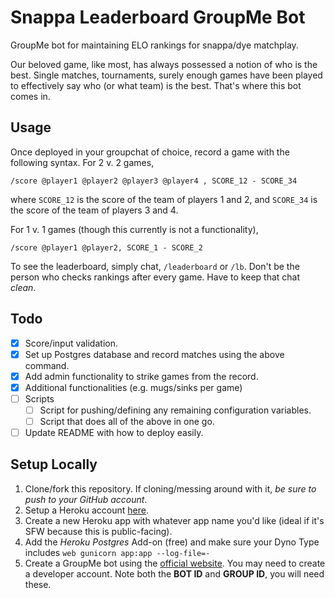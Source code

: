 # Snappa Leaderboard GroupMe Bot
GroupMe bot for maintaining ELO rankings for snappa/dye matchplay.

Our beloved game, like most, has always possessed a notion of who is the best.
Single matches, tournaments, surely enough games have been played to effectively say
who (or what team) is the best. That's where this bot comes in.

## Usage
Once deployed in your groupchat of choice, record a game with the following syntax.
For 2 v. 2 games,

`/score @player1 @player2 @player3 @player4 , SCORE_12 - SCORE_34`

where `SCORE_12` is the score of the team of players 1 and 2, and `SCORE_34`
is the score of the team of players 3 and 4.

For 1 v. 1 games (though this currently is not a functionality),

`/score @player1 @player2, SCORE_1 - SCORE_2`

To see the leaderboard, simply chat, `/leaderboard` or `/lb`. Don't be the
person who checks rankings after every game. Have to keep that chat *_clean_*.

## Todo
- [x] Score/input validation.
- [x] Set up Postgres database and record matches using the above command.
- [x] Add admin functionality to strike games from the record.
- [x] Additional functionalities (e.g. mugs/sinks per game)
- [ ] Scripts
  - [ ] Script for pushing/defining any remaining configuration variables.
  - [ ] Script that does all of the above in one go.
- [ ] Update README with how to deploy easily.

## Setup Locally
1. Clone/fork this repository. If cloning/messing around with it, *be sure to push to your GitHub account*.
2. Setup a Heroku account [here](https://signup.heroku.com/login).
3. Create a new Heroku app with whatever app name you'd like (ideal if it's SFW because this is public-facing).
4. Add the *Heroku Postgres* Add-on (free) and make sure your Dyno Type includes `web gunicorn app:app --log-file=-`
5. Create a GroupMe bot using the [official website](https://dev.groupme.com/). You may need to create a developer account. Note both the **BOT ID** and **GROUP ID**, you will need these.
